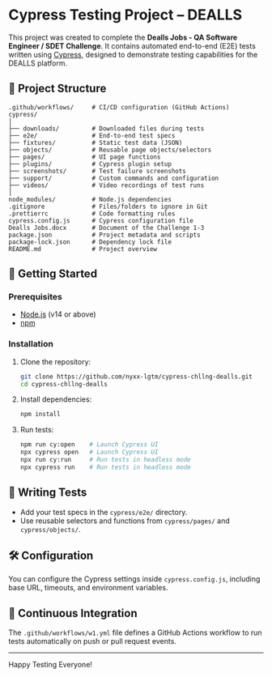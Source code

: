 
# Cypress Testing Project – DEALLS

This project was created to complete the **Dealls Jobs - QA Software Engineer / SDET Challenge**. It contains automated end-to-end (E2E) tests written using [Cypress](https://www.cypress.io/), designed to demonstrate testing capabilities for the DEALLS platform.

## 📁 Project Structure

```
.github/workflows/     # CI/CD configuration (GitHub Actions)
cypress/
│
├── downloads/         # Downloaded files during tests
├── e2e/               # End-to-end test specs
├── fixtures/          # Static test data (JSON)
├── objects/           # Reusable page objects/selectors
├── pages/             # UI page functions
├── plugins/           # Cypress plugin setup
├── screenshots/       # Test failure screenshots
├── support/           # Custom commands and configuration
├── videos/            # Video recordings of test runs
│
node_modules/          # Node.js dependencies
.gitignore             # Files/folders to ignore in Git
.prettierrc            # Code formatting rules
cypress.config.js      # Cypress configuration file
Dealls Jobs.docx       # Document of the Challenge 1-3
package.json           # Project metadata and scripts
package-lock.json      # Dependency lock file
README.md              # Project overview
```

## 🚀 Getting Started

### Prerequisites

- [Node.js](https://nodejs.org/en/download/) (v14 or above)
- [npm](https://www.npmjs.com/)

### Installation

1. Clone the repository:
   ```bash
   git clone https://github.com/nyxx-lgtm/cypress-chllng-dealls.git
   cd cypress-chllng-dealls
   ```

2. Install dependencies:
   ```bash
   npm install
   ```

3. Run tests:
   ```bash
   npm run cy:open    # Launch Cypress UI
   npx cypress open   # Launch Cypress UI
   npx run cy:run     # Run tests in headless mode
   npx cypress run    # Run tests in headless mode
   ```

## 🧪 Writing Tests

- Add your test specs in the `cypress/e2e/` directory.
- Use reusable selectors and functions from `cypress/pages/` and `cypress/objects/`.

## 🛠 Configuration

You can configure the Cypress settings inside `cypress.config.js`, including base URL, timeouts, and environment variables.

## 🧩 Continuous Integration

The `.github/workflows/w1.yml` file defines a GitHub Actions workflow to run tests automatically on push or pull request events.

---

Happy Testing Everyone!
